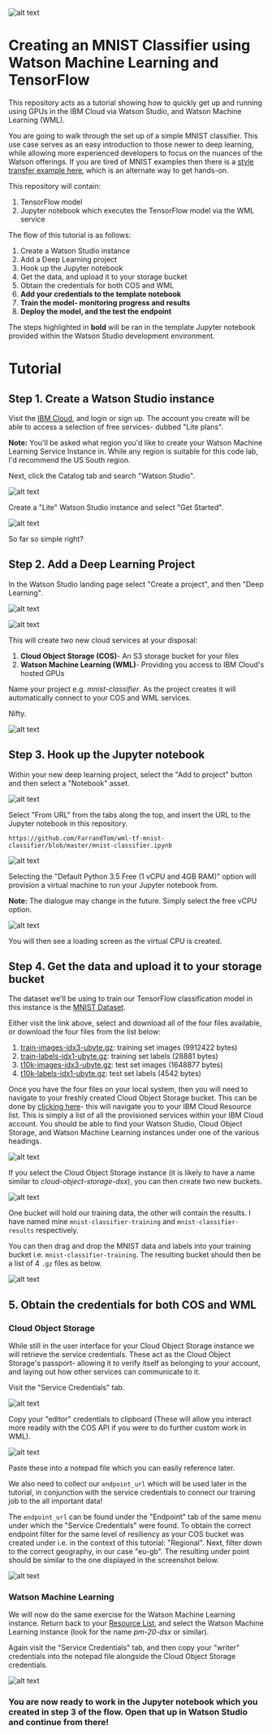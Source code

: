 ![alt text](https://github.com/FarrandTom/wml-tf-mnist-classifier/blob/master/readme-images/header.png "Header")

# Creating an MNIST Classifier using Watson Machine Learning and TensorFlow

This repository acts as a tutorial showing how to quickly get up and running using GPUs in the IBM Cloud via Watson Studio, and Watson Machine Learning (WML). 

You are going to walk through the set up of a simple MNIST classifier. This use case serves as an easy introduction to those newer to deep learning, while allowing more experienced developers to focus on the nuances of the Watson offerings. If you are tired of MNIST examples then there is a [style transfer example here](https://github.com/ChrisParsonsDev/wml-pytorch-style-transfer), which is an alternate way to get hands-on. 

This repository will contain: 
1. TensorFlow model
2. Jupyter notebook which executes the TensorFlow model via the WML service

The flow of this tutorial is as follows:
1. Create a Watson Studio instance 
2. Add a Deep Learning project
3. Hook up the Jupyter notebook
4. Get the data, and upload it to your storage bucket
5. Obtain the credentials for both COS and WML
6. **Add your credentials to the template notebook**
7. **Train the model- monitoring progress and results**
8. **Deploy the model, and the test the endpoint**

The steps highlighted in **bold** will be ran in the template Jupyter notebook provided within the Watson Studio development environment.

# Tutorial
## Step 1. Create a Watson Studio instance 
Visit the [IBM Cloud](https://cloud.ibm.com), and login or sign up. The account you create will be able to access a selection of free services- dubbed "Lite plans". 

**Note:** You'll be asked what region you'd like to create your Watson Machine Learning Service Instance in. While any region is suitable for this code lab, I'd recommend the US South region.

Next, click the Catalog tab and search "Watson Studio". 

![alt text](https://github.com/FarrandTom/wml-tf-mnist-classifier/blob/master/readme-images/1_watson_studio_search.png "Watson studio")

Create a "Lite" Watson Studio instance and select "Get Started".

![alt text](https://github.com/FarrandTom/wml-tf-mnist-classifier/blob/master/readme-images/2_watson_studio_instance.png "Watson studio creation")

So far so simple right?

## Step 2. Add a Deep Learning Project
In the Watson Studio landing page select "Create a project", and then "Deep Learning". 

![alt text](https://github.com/FarrandTom/wml-tf-mnist-classifier/blob/master/readme-images/3_create_a_project.png "Create a project")

![alt text](https://github.com/FarrandTom/wml-tf-mnist-classifier/blob/master/readme-images/4_deep_learning_project_selection.png "Deep Learning")

This will create two new cloud services at your disposal:
1. **Cloud Object Storage (COS)**- An S3 storage bucket for your files
2. **Watson Machine Learning (WML)**- Providing you access to IBM Cloud's hosted GPUs

Name your project e.g. *mnist-classifier*. As the project creates it will automatically connect to your COS and WML services.

Nifty. 

![alt text](https://github.com/FarrandTom/wml-tf-mnist-classifier/blob/master/readme-images/5_watson_studio_project_creation.png "Watson studio project creation")

## Step 3. Hook up the Jupyter notebook
Within your new deep learning project, select the "Add to project" button and then select a "Notebook" asset. 

![alt text](https://github.com/FarrandTom/wml-tf-mnist-classifier/blob/master/readme-images/6_add_deep_learning_notebook.png "Jupyter notebook asset")

Select "From URL" from the tabs along the top, and insert the URL to the Jupyter notebook in this repository. 

`https://github.com/FarrandTom/wml-tf-mnist-classifier/blob/master/mnist-classifier.ipynb`

![alt text](https://github.com/FarrandTom/wml-tf-mnist-classifier/blob/master/readme-images/7_notebook_from_url.png "Notebook URL")

Selecting the "Default Python 3.5 Free (1 vCPU and 4GB RAM)" option will provision a virtual machine to run your Jupyter notebook from. 

**Note:** The dialogue may change in the future. Simply select the free vCPU option. 

![alt text](https://github.com/FarrandTom/wml-tf-mnist-classifier/blob/master/readme-images/8_notebook_python_version.png "Python version")

You will then see a loading screen as the virtual CPU is created. 

## Step 4. Get the data and upload it to your storage bucket
The dataset we'll be using to train our TensorFlow classification model in this instance is the [MNIST Dataset](http://yann.lecun.com/exdb/mnist/). 

Either visit the link above, select and download all of the four files available, or download the four files from the list below:
1. [train-images-idx3-ubyte.gz](http://yann.lecun.com/exdb/mnist/train-images-idx3-ubyte.gz):  training set images (9912422 bytes) 
2. [train-labels-idx1-ubyte.gz](http://yann.lecun.com/exdb/mnist/train-labels-idx1-ubyte.gz):  training set labels (28881 bytes) 
3. [t10k-images-idx3-ubyte.gz](http://yann.lecun.com/exdb/mnist/t10k-images-idx3-ubyte.gz):   test set images (1648877 bytes) 
4. [t10k-labels-idx1-ubyte.gz](http://yann.lecun.com/exdb/mnist/t10k-labels-idx1-ubyte.gz):   test set labels (4542 bytes)

Once you have the four files on your local system, then you will need to navigate to your freshly created Cloud Object Storage bucket. This can be done by [clicking here](https://cloud.ibm.com/resources)- this will navigate you to your IBM Cloud Resource list. This is simply a list of all the provisioned services within your IBM Cloud account. You should be able to find your Watson Studio, Cloud Object Storage, and Watson Machine Learning instances under one of the various headings. 

![alt text](https://github.com/FarrandTom/wml-tf-mnist-classifier/blob/master/readme-images/12_resource_list.png "Resource list")

If you select the Cloud Object Storage instance (it is likely to have a name similar to *cloud-object-storage-dsx*), you can then create two new buckets.

![alt text](https://github.com/FarrandTom/wml-tf-mnist-classifier/blob/master/readme-images/9_bucket_creation.png "Bucket creation")

One bucket will hold our training data, the other will contain the results. I have named mine `mnist-classifier-training` and `mnist-classifier-results` respectively. 

You can then drag and drop the MNIST data and labels into your training bucket i.e. `mnist-classifier-training`. The resulting bucket should then be a list of 4 `.gz` files as below. 

![alt text](https://github.com/FarrandTom/wml-tf-mnist-classifier/blob/master/readme-images/10_training_bucket.png "Training classifier bucket")

## 5. Obtain the credentials for both COS and WML

### Cloud Object Storage
While still in the user interface for your Cloud Object Storage instance we will retrieve the service credentials. These act as the Cloud Object Storage's passport- allowing it to verify itself as belonging to your account, and laying out how other services can communicate to it. 

Visit the "Service Credentials" tab.

![alt text](https://github.com/FarrandTom/wml-tf-mnist-classifier/blob/master/readme-images/13_service_credentials_tab.png "Service credentials tab")

Copy your "editor" credentials to clipboard (These will allow you interact more readily with the COS API if you were to do further custom work in WML). 

![alt text](https://github.com/FarrandTom/wml-tf-mnist-classifier/blob/master/readme-images/14_cos_credentials.png "COS credentials")

Paste these into a notepad file which you can easily reference later. 

We also need to collect our `endpoint_url` which will be used later in the tutorial, in conjunction with the service credentials to connect our training job to the all important data!

The `endpoint_url` can be found under the "Endpoint" tab of the same menu under which the "Service Credentials" were found. To obtain the correct endpoint filter for the same level of resiliency as your COS bucket was created under i.e. in the context of this tutorial: "Regional". Next, filter down to the correct geography, in our case "eu-gb". The resulting under point should be similar to the one displayed in the screenshot below. 

![alt text](https://github.com/FarrandTom/wml-tf-mnist-classifier/blob/master/readme-images/11_cos_endpoint_url.png "COS endpoint URL")

### Watson Machine Learning

We will now do the same exercise for the Watson Machine Learning instance. Return back to your [Resource List](https://cloud.ibm.com/resources), and select the Watson Machine Learning instance (look for the name *pm-20-dsx* or similar). 

Again visit the "Service Credentials" tab, and then copy your "writer" credentials into the notepad file alongside the Cloud Object Storage credentials. 

![alt text](https://github.com/FarrandTom/wml-tf-mnist-classifier/blob/master/readme-images/15_wml_credentials.png "WML credentials")

### You are now ready to work in the Jupyter notebook which you created in step 3 of the flow. Open that up in Watson Studio and continue from there!

